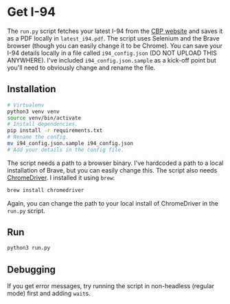 # Get I-94

The `run.py` script fetches your latest I-94 from the [CBP website](https://i94.cbp.dhs.gov/home) and saves it as a PDF locally in `latest_i94.pdf`. The script uses Selenium and the Brave browser (though you can easily change it to be Chrome). You can save your I-94 details locally in a file called `i94_config.json` (DO NOT UPLOAD THIS ANYWHERE). I've included `i94_config.json.sample` as a kick-off point but you'll need to obviously change and rename the file.

## Installation

```bash
# Virtualenv
python3 venv venv
source venv/bin/activate
# Install dependencies.
pip install -r requirements.txt
# Rename the config.
mv i94_config.json.sample i94_config.json
# Add your details in the config file.
```

The script needs a path to a browser binary. I've hardcoded a path to a local installation of Brave, but you can easily change this.
The script also needs [ChromeDriver](https://developer.chrome.com/docs/chromedriver/downloads). I installed it using `brew`:

```bash
brew install chromedriver
```
Again, you can change the path to your local install of ChromeDriver in the `run.py` script.

## Run

```bash
python3 run.py
```

## Debugging

If you get error messages, try running the script in non-headless (regular mode) first and adding `wait`s.
